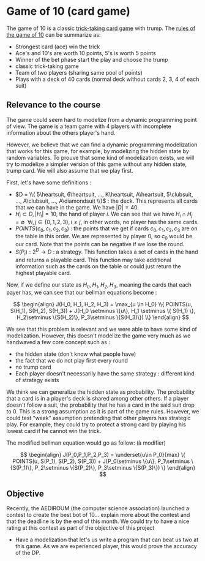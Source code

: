 # Game of 10 (card game)
The game of 10 is a classic [trick-taking card game](https://en.wikipedia.org/wiki/Trick-taking_game) with trump. The [rules of the game of 10](https://wiki.aediroum.ca/wiki/Jeu_du_10) can be summarize as:
- Strongest card (ace) win the trick
- Ace's and 10's are worth 10 points, 5's is worth 5 points
- Winner of the bet phase start the play and choose the trump
- classic trick-taking game
- Team of two players (sharing same pool of points)
- Plays with a deck of 40 cards (normal deck without cards 2, 3, 4 of each suit)

## Relevance to the course
The game could seem hard to modelize from a dynamic programming point of view. The game is a team game with 4 players with incomplete information about the others player's hand.

However, we believe that we can find a dynamic programming modelization that works for this game, for example, by modelizing the hidden state by random variables. To prouve that some kind of modelization exists, we will try to modelize a simpler version of this game without any hidden state, trump card. We will also assume that we play first. 

First, let's have some definitions :
- $D = \\{ 5\heartsuit, 6\heartsuit, ..., K\heartsuit, A\heartsuit, 5\clubsuit, ..., A\clubsuit, ..., A\diamondsuit \\}$ : the deck. This represents all cards that we can have in the game. We have $|D| = 40$.
- $H_i \subset D, |H_i| = 10$, the hand of player $i$. We can see that we have $H_i \cap H_j = \emptyset ~~\forall i, j \in \{0, 1, 2, 3\}, i \neq j$, in other words, no player has the same cards.
- $POINTS(c_0, c_1, c_2, c_3)$ : the points that we get if cards $c_0, c_1, c_2, c_3$ are on the table in this order. We are represented by player 0, so $c_0$ would be our card. Note that the points can be negative if we lose the round. 
- $S(P_i) : 2^D \rightarrow D$ : a strategy. This function takes a set of cards in the hand and returns a playable card. This function may take additional information such as the cards on the table or could just return the highest playable card.

Now, if we define our state as $H_0, H_1, H_2, H_3$, meaning the cards that each payer has, we can see that our bellman equations become : 

$$
\begin{align}
J(H_0, H_1, H_2, H_3) = \max_{u \in H_0} \\{ POINTS(u, S(H_1), S(H_2), S(H_3)) + J(H_0 \setminus \{u\}, H_1 \setminus \{ S(H_1) \}, H_2\setminus \{S(H_2)\}, P_3\setminus \{S(H_3)\}) \\}
\end{align}
$$



We see that this problem is relevant and we were able to have some kind of modelization. However, this doesn't modelize the game very much as we handwaved a few core concept such as : 
- the hidden state (don't know what people have)
- the fact that we do not play first every round
- no trump card
- Each player doesn't necessarily have the same strategy : different kind of strategy exists

We think we can generalize the hidden state as probability. The probability that a card is in a player's deck is shared among other others. If a player doesn't follow a suit, the probability that he has a card in the said suit drop to 0. This is a strong assumption as it is part of the game rules. However, we could test "weak" assumption pretending that other players has strategic play. For example, they could try to protect a strong card by playing his lowest card if he cannot win the trick.

The modified bellman equation would go as follow: (à modifier)

$$
\begin{align}
J(P_0,P_1,P_2,P_3) = \underset{u\in P_0}{max} \{ POINTS(u, S(P_1), S(P_2), S(P_3)) + J(P_0\setminus \{u\}, P_1\setminus \{S(P_1)\}, P_2\setminus \{S(P_2)\}, P_3\setminus \{S(P_3)\}) \}
\end{align}
$$

## Objective
Recently, the AEDIROUM (the computer science association) launched a contest to create the best bot of 10... explain more about the contest and that the deadline is by the end of this month. We could try to have a nice rating at this contest as part of the objective of this project

- Have a modelization that let's us write a program that can beat us two at this game. As we are experienced player, this would prove the accuracy of the DP.
